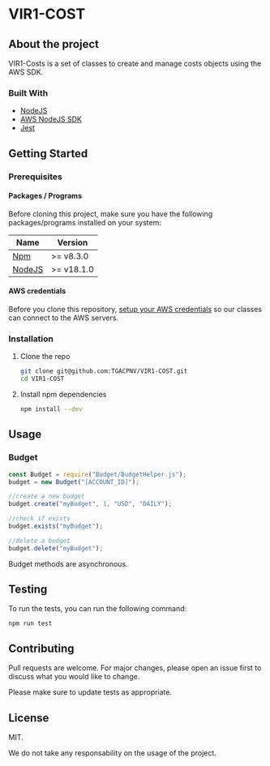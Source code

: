 # VIR1-COST
## About the project
VIR1-Costs is a set of classes to create and manage costs objects using the AWS SDK.

### Built With

* [NodeJS](https://nodejs.org)
* [AWS NodeJS SDK](https://aws.amazon.com/fr/sdk-for-javascript)
* [Jest](https://jestjs.io)

## Getting Started
###  Prerequisites
#### Packages / Programs
Before cloning this project, make sure you have the following packages/programs installed on your system:

| **Name** | **Version** |
|----------|-------------|
| [Npm](https://www.npmjs.com)      | \>= v8.3.0  |
| [NodeJS](https://nodejs.org)  | \>= v18.1.0 |

#### AWS credentials
Before you clone this repository, [setup your AWS credentials](https://docs.aws.amazon.com/cli/latest/userguide/cli-configure-files.html) so our classes can connect to the AWS servers.

### Installation

1. Clone the repo
   ```sh
   git clone git@github.com:TGACPNV/VIR1-COST.git
   cd VIR1-COST
   ```

2. Install npm dependencies
    ```sh
    npm install --dev
    ```

## Usage
### Budget
```javascript
const Budget = require("Budget/BudgetHelper.js");
budget = new Budget("[ACCOUNT_ID]");

//create a new budget
budget.create("myBudget", 1, "USD", "DAILY");

//check if exists
budget.exists("myBudget");

//delete a budget
budget.delete("myBudget");
```

Budget methods are asynchronous.
## Testing
To run the tests, you can run the following command:

```npm run test```

## Contributing
Pull requests are welcome. For major changes, please open an issue first to discuss what you would like to change.

Please make sure to update tests as appropriate.

## License
MIT.

We do not take any responsability on the usage of the project.